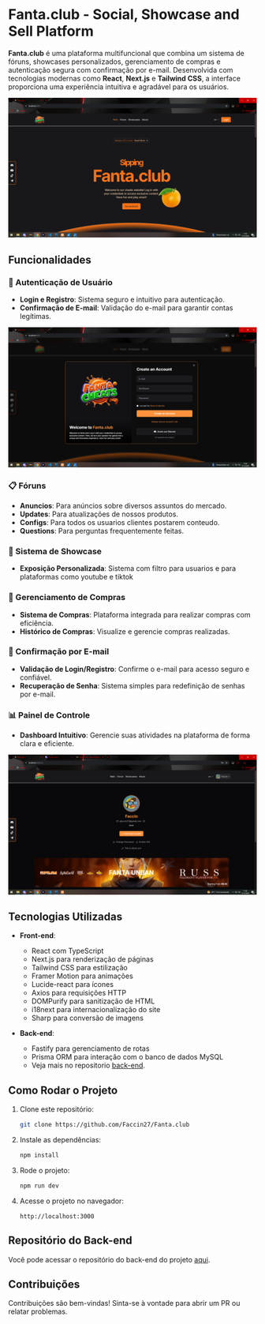 # Fanta.club - Social, Showcase and Sell Platform

**Fanta.club** é uma plataforma multifuncional que combina um sistema de fóruns, showcases personalizados, gerenciamento de compras e autenticação segura com confirmação por e-mail. Desenvolvida com tecnologias modernas como **React**, **Next.js** e **Tailwind CSS**, a interface proporciona uma experiência intuitiva e agradável para os usuários.

<img src="./public/readme_home.png" alt="Homepage" width="600"/>

## Funcionalidades

### 🔐 Autenticação de Usuário

- **Login e Registro**: Sistema seguro e intuitivo para autenticação.
- **Confirmação de E-mail**: Validação do e-mail para garantir contas legítimas.

<img src="./public/readme_login.png" alt="Homepage" width="600"/>

### 📋 Fóruns

- **Anuncios**: Para anúncios sobre diversos assuntos do mercado.
- **Updates**: Para atualizações de nossos produtos.
- **Configs**: Para todos os usuarios clientes postarem conteudo.
- **Questions**: Para perguntas frequentemente feitas.



### 🌟 Sistema de Showcase

- **Exposição Personalizada**: Sistema com filtro para usuarios e para plataformas como youtube e tiktok


### 🛒 Gerenciamento de Compras

- **Sistema de Compras**: Plataforma integrada para realizar compras com eficiência.
- **Histórico de Compras**: Visualize e gerencie compras realizadas.


### 📧 Confirmação por E-mail

- **Validação de Login/Registro**: Confirme o e-mail para acesso seguro e confiável.
- **Recuperação de Senha**: Sistema simples para redefinição de senhas por e-mail.

### 📊 Painel de Controle

- **Dashboard Intuitivo**: Gerencie suas atividades na plataforma de forma clara e eficiente.

<img src="./public/readme_profile.png" alt="Dashboard" width="600"/>

## Tecnologias Utilizadas

- **Front-end**:
  - React com TypeScript
  - Next.js para renderização de páginas
  - Tailwind CSS para estilização
  - Framer Motion para animações
  - Lucide-react para ícones
  - Axios para requisições HTTP
  - DOMPurify para sanitização de HTML
  - i18next para internacionalização do site
  - Sharp para conversão de imagens
  
- **Back-end**:
  - Fastify para gerenciamento de rotas
  - Prisma ORM para interação com o banco de dados MySQL
  - Veja mais no repositorio [back-end](https://github.com/Faccin27/Fanta.club-backend).

## Como Rodar o Projeto

1. Clone este repositório:

   ```bash
   git clone https://github.com/Faccin27/Fanta.club
   ```

2. Instale as dependências:

   ```bash
   npm install
   ```

3. Rode o projeto:

   ```bash
   npm run dev
   ```

4. Acesse o projeto no navegador:
   ```
   http://localhost:3000
   ```

## Repositório do Back-end

Você pode acessar o repositório do back-end do projeto [aqui](https://github.com/Faccin27/Fanta.club-backend).

## Contribuições

Contribuições são bem-vindas! Sinta-se à vontade para abrir um PR ou relatar problemas.

